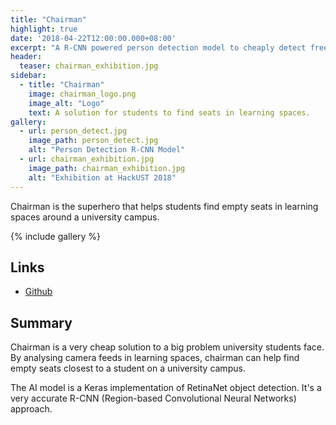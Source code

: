 ```yaml
---
title: "Chairman"
highlight: true
date: '2018-04-22T12:00:00.000+08:00'
excerpt: "A R-CNN powered person detection model to cheaply detect free learning spaces around university campus."
header:
  teaser: chairman_exhibition.jpg
sidebar:
  - title: "Chairman"
    image: chairman_logo.png
    image_alt: "Logo"
    text: A solution for students to find seats in learning spaces.
gallery:
  - url: person_detect.jpg
    image_path: person_detect.jpg
    alt: "Person Detection R-CNN Model"
  - url: chairman_exhibition.jpg
    image_path: chairman_exhibition.jpg
    alt: "Exhibition at HackUST 2018"
---
```


Chairman is the superhero that helps students find empty seats in learning spaces around a university campus.

{% include gallery %}

## Links

* [Github](https://github.com/piy0999/Chairman)

## Summary

Chairman is a very cheap solution to a big problem university students face. By analysing camera feeds in learning spaces, chairman can help find empty seats closest to a student on a university campus.

The AI model is a Keras implementation of RetinaNet object detection. It's a very accurate R-CNN (Region-based Convolutional Neural Networks) approach.
